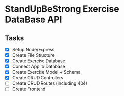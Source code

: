 # StandUpBeStrong Exercise DataBase API

## Tasks
- [x] Setup Node/Express
- [x] Create File Structure
- [x] Create Exercise Database
- [x] Connect App to Database
- [x] Create Exercise Model + Schema
- [x] Create CRUD Controllers
- [ ] Create CRUD Routes (including 404)
- [ ] Create Frontend
